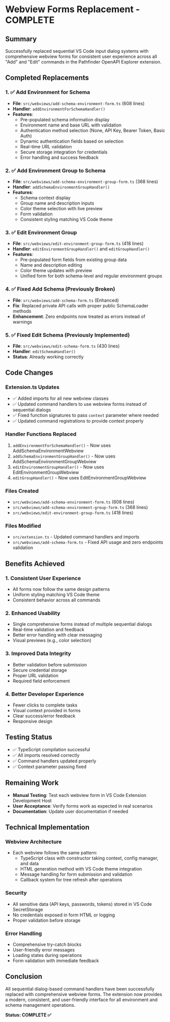 # Webview Forms Replacement - COMPLETE

## Summary
Successfully replaced sequential VS Code input dialog systems with comprehensive webview forms for consistent user experience across all "Add" and "Edit" commands in the Pathfinder OpenAPI Explorer extension.

## Completed Replacements

### 1. ✅ Add Environment for Schema
- **File**: `src/webviews/add-schema-environment-form.ts` (608 lines)
- **Handler**: `addEnvironmentForSchemaHandler()` 
- **Features**:
  - Pre-populated schema information display
  - Environment name and base URL with validation
  - Authentication method selection (None, API Key, Bearer Token, Basic Auth)
  - Dynamic authentication fields based on selection
  - Real-time URL validation
  - Secure storage integration for credentials
  - Error handling and success feedback

### 2. ✅ Add Environment Group to Schema
- **File**: `src/webviews/add-schema-environment-group-form.ts` (368 lines)
- **Handler**: `addSchemaEnvironmentGroupHandler()`
- **Features**:
  - Schema context display
  - Group name and description inputs
  - Color theme selection with live preview
  - Form validation
  - Consistent styling matching VS Code theme

### 3. ✅ Edit Environment Group
- **File**: `src/webviews/edit-environment-group-form.ts` (418 lines)
- **Handler**: `editEnvironmentGroupHandler()` and `editGroupHandler()`
- **Features**:
  - Pre-populated form fields from existing group data
  - Name and description editing
  - Color theme updates with preview
  - Unified form for both schema-level and regular environment groups

### 4. ✅ Fixed Add Schema (Previously Broken)
- **File**: `src/webviews/add-schema-form.ts` (Enhanced)
- **Fix**: Replaced private API calls with proper public SchemaLoader methods
- **Enhancement**: Zero endpoints now treated as errors instead of warnings

### 5. ✅ Fixed Edit Schema (Previously Implemented)
- **File**: `src/webviews/edit-schema-form.ts` (430 lines)
- **Handler**: `editSchemaHandler()`
- **Status**: Already working correctly

## Code Changes

### Extension.ts Updates
- ✅ Added imports for all new webview classes
- ✅ Updated command handlers to use webview forms instead of sequential dialogs
- ✅ Fixed function signatures to pass `context` parameter where needed
- ✅ Updated command registrations to provide context properly

### Handler Functions Replaced
1. `addEnvironmentForSchemaHandler()` - Now uses AddSchemaEnvironmentWebview
2. `addSchemaEnvironmentGroupHandler()` - Now uses AddSchemaEnvironmentGroupWebview  
3. `editEnvironmentGroupHandler()` - Now uses EditEnvironmentGroupWebview
4. `editGroupHandler()` - Now uses EditEnvironmentGroupWebview

### Files Created
- `src/webviews/add-schema-environment-form.ts` (608 lines)
- `src/webviews/add-schema-environment-group-form.ts` (368 lines)
- `src/webviews/edit-environment-group-form.ts` (418 lines)

### Files Modified
- `src/extension.ts` - Updated command handlers and imports
- `src/webviews/add-schema-form.ts` - Fixed API usage and zero endpoints validation

## Benefits Achieved

### 1. **Consistent User Experience**
- All forms now follow the same design patterns
- Uniform styling matching VS Code theme
- Consistent behavior across all commands

### 2. **Enhanced Usability**
- Single comprehensive forms instead of multiple sequential dialogs
- Real-time validation and feedback
- Better error handling with clear messaging
- Visual previews (e.g., color selection)

### 3. **Improved Data Integrity**
- Better validation before submission
- Secure credential storage
- Proper URL validation
- Required field enforcement

### 4. **Better Developer Experience**
- Fewer clicks to complete tasks
- Visual context provided in forms
- Clear success/error feedback
- Responsive design

## Testing Status
- ✅ TypeScript compilation successful
- ✅ All imports resolved correctly
- ✅ Command handlers updated properly
- ✅ Context parameter passing fixed

## Remaining Work
- **Manual Testing**: Test each webview form in VS Code Extension Development Host
- **User Acceptance**: Verify forms work as expected in real scenarios
- **Documentation**: Update user documentation if needed

## Technical Implementation

### Webview Architecture
- Each webview follows the same pattern:
  - TypeScript class with constructor taking context, config manager, and data
  - HTML generation method with VS Code theme integration
  - Message handling for form submission and validation
  - Callback system for tree refresh after operations

### Security
- All sensitive data (API keys, passwords, tokens) stored in VS Code SecretStorage
- No credentials exposed in form HTML or logging
- Proper validation before storage

### Error Handling
- Comprehensive try-catch blocks
- User-friendly error messages
- Loading states during operations
- Form validation with immediate feedback

## Conclusion
All sequential dialog-based command handlers have been successfully replaced with comprehensive webview forms. The extension now provides a modern, consistent, and user-friendly interface for all environment and schema management operations.

**Status: COMPLETE ✅**
